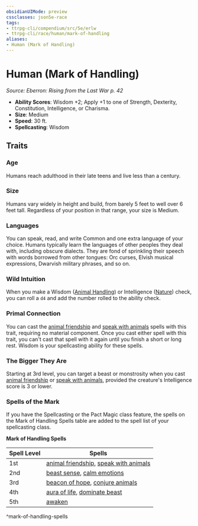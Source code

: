 ```yaml
---
obsidianUIMode: preview
cssclasses: json5e-race
tags:
- ttrpg-cli/compendium/src/5e/erlw
- ttrpg-cli/race/human/mark-of-handling
aliases:
- Human (Mark of Handling)
---
```

# Human (Mark of Handling)
*Source: Eberron: Rising from the Last War p. 42*  


- **Ability Scores**: Wisdom +2; Apply +1 to one of Strength, Dexterity, Constitution, Intelligence, or Charisma.
- **Size**: Medium
- **Speed**: 30 ft.
- **Spellcasting**: Wisdom

## Traits

### Age

Humans reach adulthood in their late teens and live less than a century.

### Size

Humans vary widely in height and build, from barely 5 feet to well over 6 feet tall. Regardless of your position in that range, your size is Medium.

### Languages

You can speak, read, and write Common and one extra language of your choice. Humans typically learn the languages of other peoples they deal with, including obscure dialects. They are fond of sprinkling their speech with words borrowed from other tongues: Orc curses, Elvish musical expressions, Dwarvish military phrases, and so on.

### Wild Intuition

When you make a Wisdom ([Animal Handling](Інструменти%20ДМ/CLI/rules/skills.md#Animal%20Handling)) or Intelligence ([Nature](Інструменти%20ДМ/CLI/rules/skills.md#Nature)) check, you can roll a `d4` and add the number rolled to the ability check.

### Primal Connection

You can cast the [animal friendship](Інструменти%20ДМ/CLI/spells/animal-friendship-xphb.md) and [speak with animals](Інструменти%20ДМ/CLI/spells/speak-with-animals-xphb.md) spells with this trait, requiring no material component. Once you cast either spell with this trait, you can't cast that spell with it again until you finish a short or long rest. Wisdom is your spellcasting ability for these spells.

### The Bigger They Are

Starting at 3rd level, you can target a beast or monstrosity when you cast [animal friendship](Інструменти%20ДМ/CLI/spells/animal-friendship-xphb.md) or [speak with animals](Інструменти%20ДМ/CLI/spells/speak-with-animals-xphb.md), provided the creature's Intelligence score is 3 or lower.

### Spells of the Mark

If you have the Spellcasting or the Pact Magic class feature, the spells on the Mark of Handling Spells table are added to the spell list of your spellcasting class.

**Mark of Handling Spells**

| Spell Level | Spells |
|-------------|--------|
| 1st | [animal friendship](Інструменти%20ДМ/CLI/spells/animal-friendship-xphb.md), [speak with animals](Інструменти%20ДМ/CLI/spells/speak-with-animals-xphb.md) |
| 2nd | [beast sense](Інструменти%20ДМ/CLI/spells/beast-sense-xphb.md), [calm emotions](Інструменти%20ДМ/CLI/spells/calm-emotions-xphb.md) |
| 3rd | [beacon of hope](Інструменти%20ДМ/CLI/spells/beacon-of-hope-xphb.md), [conjure animals](Інструменти%20ДМ/CLI/spells/conjure-animals-xphb.md) |
| 4th | [aura of life](Інструменти%20ДМ/CLI/spells/aura-of-life-xphb.md), [dominate beast](Інструменти%20ДМ/CLI/spells/dominate-beast-xphb.md) |
| 5th | [awaken](Інструменти%20ДМ/CLI/spells/awaken-xphb.md) |
^mark-of-handling-spells